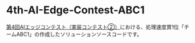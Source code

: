 # 4th-AI-Edge-Contest-ABC1
<a href="https://signate.jp/competitions/285">第4回AIエッジコンテスト（実装コンテスト②）</a>における、処理速度賞1位「チームABC1」の作成したソリューションソースコードです。
